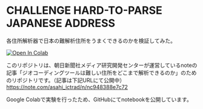 CHALLENGE HARD-TO-PARSE JAPANESE ADDRESS
===
各住所解析器で日本の難解析住所をうまくできるのかを検証してみた。

[![Open In Colab](https://colab.research.google.com/assets/colab-badge.svg)](https://colab.research.google.com/github/asahi-research/challenge_hard-to-parse_address/blob/master/challenge.ipynb)


このリポジトリは、朝日新聞社メディア研究開発センターが運営しているnoteの記事「ジオコーディングツールは難しい住所をどこまで解析できるのか」のためのリポジトリです。（記事は下記URLにて公開中）  
https://note.com/asahi_ictrad/n/nc948388e7c72

Google Colabで実験を行ったため、GitHubにてnotebookを公開しています。
